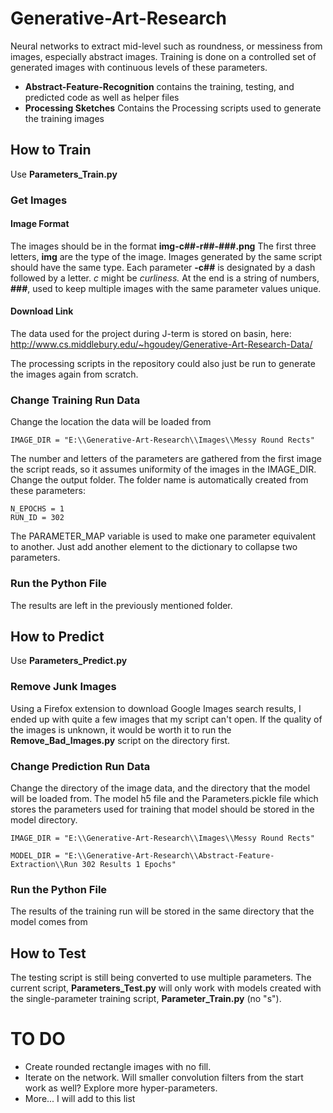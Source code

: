 # Generative-Art-Research
Neural networks to extract mid-level such as roundness, or messiness from images, especially abstract images. Training is done on a controlled set of generated images with continuous levels of these parameters.

- **Abstract-Feature-Recognition** contains the training, testing, and predicted code as well as helper files
- **Processing Sketches** Contains the Processing scripts used to generate the training images

## How to Train
Use **Parameters_Train.py**
### Get Images
#### Image Format
The images should be in the format **img-c##-r##-###.png**
The first three letters, **img** are the type of the image. Images generated by the same script should have the same type.
Each parameter **-c##** is designated by a dash followed by a letter. *c* might be *curliness.*
At the end is a string of numbers, **###**, used to keep multiple images with the same parameter values unique.

#### Download Link
The data used for the project during J-term is stored on basin, here:
http://www.cs.middlebury.edu/~hgoudey/Generative-Art-Research-Data/

The processing scripts in the repository could also just be run to generate the images again from scratch.

### Change Training Run Data
Change the location the data will be loaded from

    IMAGE_DIR = "E:\\Generative-Art-Research\\Images\\Messy Round Rects"
    
The number and letters of the parameters are gathered from the first image the script reads, so it assumes uniformity of the images in the IMAGE_DIR.
Change the output folder. The folder name is automatically created from these parameters:

    N_EPOCHS = 1
    RUN_ID = 302

The PARAMETER_MAP variable is used to make one parameter equivalent to another. Just add another element to the dictionary to collapse two parameters. 

### Run the Python File
The results are left in the previously mentioned folder.

## How to Predict
Use **Parameters_Predict.py**
### Remove Junk Images
Using a Firefox extension to download Google Images search results, I ended up with quite a few images that my script can't open. If the quality of the images is unknown, it would be worth it to run the **Remove_Bad_Images.py** script on the directory first.
### Change Prediction Run Data
Change the directory of the image data, and the directory that the model will be loaded from. The model h5 file and the Parameters.pickle file which stores the parameters used for training that model should be stored in the model directory.

    IMAGE_DIR = "E:\\Generative-Art-Research\\Images\\Messy Round Rects"
    
    MODEL_DIR = "E:\\Generative-Art-Research\\Abstract-Feature-Extraction\\Run 302 Results 1 Epochs"
### Run the Python File
The results of the training run will be stored in the same directory that the model comes from

## How to Test
The testing script is still being converted to use multiple parameters. The current script, **Parameters_Test.py** will only work with models created with the single-parameter training script, **Parameter_Train.py** (no "s").

# TO DO
- Create rounded rectangle images with no fill.
- Iterate on the network. Will smaller convolution filters from the start work as well? Explore more hyper-parameters.
- More... I will add to this list
